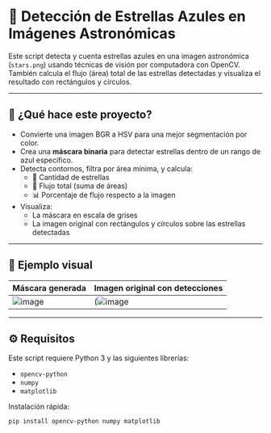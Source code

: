 # 🔭 Detección de Estrellas Azules en Imágenes Astronómicas

Este script detecta y cuenta estrellas azules en una imagen astronómica (`stars.png`) usando técnicas de visión por computadora con OpenCV. También calcula el flujo (área) total de las estrellas detectadas y visualiza el resultado con rectángulos y círculos.

---

## 🧠 ¿Qué hace este proyecto?

- Convierte una imagen BGR a HSV para una mejor segmentación por color.
- Crea una **máscara binaria** para detectar estrellas dentro de un rango de azul específico.
- Detecta contornos, filtra por área mínima, y calcula:
  - 🔢 Cantidad de estrellas
  - 📐 Flujo total (suma de áreas)
  - 📊 Porcentaje de flujo respecto a la imagen
- Visualiza:
  - La máscara en escala de grises
  - La imagen original con rectángulos y círculos sobre las estrellas detectadas

---

## 📸 Ejemplo visual

| Máscara generada | Imagen original con detecciones |
|------------------|----------------------------------|
| ![image](https://github.com/user-attachments/assets/5144dd68-990c-43e6-b47b-1bc4509286b9)|(![image](https://github.com/user-attachments/assets/5c4d4486-40a0-44ab-adce-e0dac93049df)



---

## ⚙️ Requisitos

Este script requiere Python 3 y las siguientes librerías:

- `opencv-python`
- `numpy`
- `matplotlib`

Instalación rápida:

```bash
pip install opencv-python numpy matplotlib
